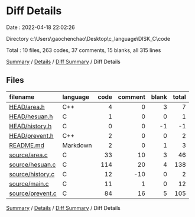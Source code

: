 # Diff Details

Date : 2022-04-18 22:02:26

Directory c:\Users\gaochenchao\Desktop\c_language\DISK_C\code

Total : 10 files,  263 codes, 37 comments, 15 blanks, all 315 lines

[Summary](results.md) / [Details](details.md) / [Diff Summary](diff.md) / Diff Details

## Files
| filename | language | code | comment | blank | total |
| :--- | :--- | ---: | ---: | ---: | ---: |
| [HEAD/area.h](/HEAD/area.h) | C++ | 4 | 0 | 3 | 7 |
| [HEAD/hesuan.h](/HEAD/hesuan.h) | C | 1 | 0 | 0 | 1 |
| [HEAD/history.h](/HEAD/history.h) | C | 0 | 0 | -1 | -1 |
| [HEAD/prevent.h](/HEAD/prevent.h) | C++ | 2 | 0 | 0 | 2 |
| [README.md](/README.md) | Markdown | 2 | 0 | 1 | 3 |
| [source/area.c](/source/area.c) | C | 33 | 10 | 3 | 46 |
| [source/hesuan.c](/source/hesuan.c) | C | 114 | 20 | 4 | 138 |
| [source/history.c](/source/history.c) | C | 12 | -10 | 0 | 2 |
| [source/main.c](/source/main.c) | C | 11 | 1 | 0 | 12 |
| [source/prevent.c](/source/prevent.c) | C | 84 | 16 | 5 | 105 |

[Summary](results.md) / [Details](details.md) / [Diff Summary](diff.md) / Diff Details